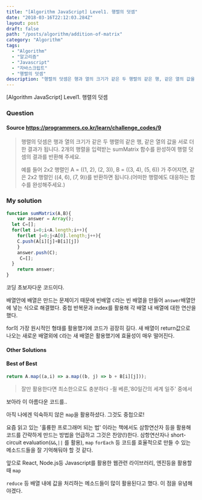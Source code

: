 ```yaml
---
title: "[Algorithm JavaScript] Level1. 행렬의 덧셈"
date: "2018-03-16T22:12:03.284Z"
layout: post
draft: false
path: "/posts/algorithm/addition-of-matrix"
category: "Algorithm"
tags:
  - "Algorithm"
  - "알고리즘"
  - "Javascript"
  - "자바스크립트"
  - "행렬의 덧셈"
description: "행렬의 덧셈은 행과 열의 크기가 같은 두 행렬의 같은 행, 같은 열의 값을 서로 더한 결과가 됩니다. 2개의 행렬을 입력받는 sumMatrix 함수를 완성하여 행렬 덧셈의 결과를 반환해 주세요."
---
```


[Algorithm JavaScript] Level1. 행렬의 덧셈

### Question

#### Source https://programmers.co.kr/learn/challenge_codes/9

> 행렬의 덧셈은 행과 열의 크기가 같은 두 행렬의 같은 행, 같은 열의 값을 서로 더한 결과가 됩니다. 2개의 행렬을 입력받는 sumMatrix 함수를 완성하여 행렬 덧셈의 결과를 반환해 주세요.
>
> 예를 들어 2x2 행렬인 A = ((1, 2), (2, 3)), B = ((3, 4), (5, 6)) 가 주어지면, 같은 2x2 행렬인 ((4, 6), (7, 9))를 반환하면 됩니다.(어떠한 행렬에도 대응하는 함수를 완성해주세요.)

### My solution

```javascript
function sumMatrix(A,B){
    var answer = Array();
  let C=[];
  for(let i=0;i<A.length;i++){
    for(let j=0;j<A[0].length;j++){
    C.push(A[i][j]+B[i][j])
    }
    answer.push(C);
     C=[];
  }
    return answer;
}
```

코딩 초보자다운 코드이다.

배열안에 배열은 만드는 문제이기 때문에 빈배열  ```C```라는 빈 배열을 만들어 ```answer```배열안에 넣는 식으로 해결했다. 중첩 반복문과 index를 활용해 각 배열 내 배열에 대한 연산을 했다.

for의 가장 원시적인 형태를 활용했기에 코드가 굉장히 길다. 새 배열이 return값으로 나오는 새로운 배열외에 ```C```라는 새 배열은 활용했기에 효율성이 매우 떨어진다.

#### Other Solutions

#### Best of Best

```javascript
return A.map((a,i) => a.map((b, j) => b + B[i][j]));
```

> 잘만 활용한다면 최소한으로도 충분하다 -쥘 베른,'80일간의 세계 일주' 중에서

보아라 이 아름다운 코드를..

아직 나에겐 익숙하지 않은 ```map```을 활용하셨다. 그것도 중첩으로!

요즘 읽고 있는 '훌륭한 프로그래머 되는 법' 이라는 책에서도 삼항연산자 등을 활용해 코드를 간략하게 만드는 방법을 언급하고 그것은 찬양(!)한다. 삼항연산자나 short-circuit evaluation(```&&```,```||``` 를 활용),   ```map``` ```forEach``` 등 코드를 효율적으로 만들 수 있는 메소드드들을 잘 기억해둬야 할 것 같다.



앞으로 React, Node.js등 Javascript를 활용한 웹관련 라이브러리, 엔진등을 활용할 때 ```map```

```reduce``` 등 배열 내에 값을 처리하는 메소드들이 많이 활용된다고 했다. 이 점을 유념해야겠다.







